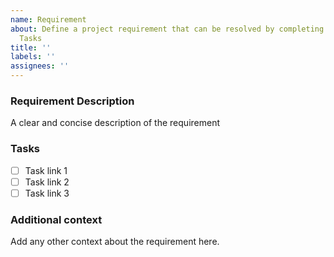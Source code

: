 ```yaml
---
name: Requirement
about: Define a project requirement that can be resolved by completing a series of
  Tasks
title: ''
labels: ''
assignees: ''
---
```


### Requirement Description
A clear and concise description of the requirement

### Tasks
- [ ] Task link 1
- [ ] Task link 2
- [ ] Task link 3

### Additional context
Add any other context about the requirement here.

